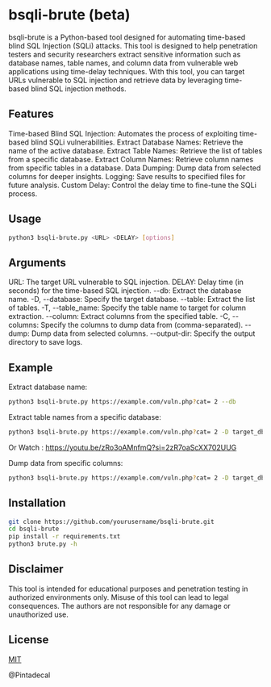 # bsqli-brute (beta)
bsqli-brute is a Python-based tool designed for automating time-based blind SQL Injection (SQLi) attacks. This tool is designed to help penetration testers and security researchers extract sensitive information such as database names, table names, and column data from vulnerable web applications using time-delay techniques. With this tool, you can target URLs vulnerable to SQL injection and retrieve data by leveraging time-based blind SQL injection methods.

## Features

Time-based Blind SQL Injection: Automates the process of exploiting time-based blind SQLi vulnerabilities.
Extract Database Names: Retrieve the name of the active database.
Extract Table Names: Retrieve the list of tables from a specific database.
Extract Column Names: Retrieve column names from specific tables in a database.
Data Dumping: Dump data from selected columns for deeper insights.
Logging: Save results to specified files for future analysis.
Custom Delay: Control the delay time to fine-tune the SQLi process.

## Usage

```bash
python3 bsqli-brute.py <URL> <DELAY> [options]
```

## Arguments

URL: The target URL vulnerable to SQL injection.
DELAY: Delay time (in seconds) for the time-based SQL injection.
--db: Extract the database name.
-D, --database: Specify the target database.
--table: Extract the list of tables.
-T, --table_name: Specify the table name to target for column extraction.
--column: Extract columns from the specified table.
-C, --columns: Specify the columns to dump data from (comma-separated).
--dump: Dump data from selected columns.
--output-dir: Specify the output directory to save logs.

## Example

Extract database name:
```bash
python3 bsqli-brute.py https://example.com/vuln.php?cat= 2 --db
```

Extract table names from a specific database:
```bash
python3 bsqli-brute.py https://example.com/vuln.php?cat= 2 -D target_db --table
```

Or Watch : https://youtu.be/zRo3oAMnfmQ?si=2zR7oaScXX702UUG

Dump data from specific columns:
```bash
python3 bsqli-brute.py https://example.com/vuln.php?cat= 2 -D target_db -T users --column -C username,password --dump --output-dir ./logs/output.txt
```

## Installation

```bash
git clone https://github.com/yourusername/bsqli-brute.git
cd bsqli-brute
pip install -r requirements.txt
python3 brute.py -h

```

## Disclaimer

This tool is intended for educational purposes and penetration testing in authorized environments only. Misuse of this tool can lead to legal consequences. The authors are not responsible for any damage or unauthorized use.

## License

[MIT](https://github.com/Pintadecal/bsqli-brute/blob/main/LICENSE)

@Pintadecal
